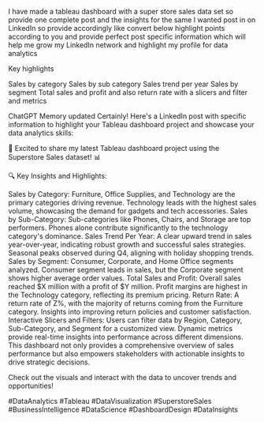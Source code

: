 I have made a tableau dashboard with a super store sales data set so provide one complete post and the insights for the same I wanted post in on LinkedIn so provide accordingly like convert below highlight points according to you and provide perfect post specific information which will help me grow my LinkedIn network and highlight my profile for data analytics 

Key highlights

Sales by category 
Sales by sub category
Sales trend per year
Sales by segment 
Total sales and profit and also return rate with a slicers and filter and metrics 

ChatGPT
Memory updated
Certainly! Here's a LinkedIn post with specific information to highlight your Tableau dashboard project and showcase your data analytics skills:

🚀 Excited to share my latest Tableau dashboard project using the Superstore Sales dataset! 📊

🔍 Key Insights and Highlights:

Sales by Category:
Furniture, Office Supplies, and Technology are the primary categories driving revenue.
Technology leads with the highest sales volume, showcasing the demand for gadgets and tech accessories.
Sales by Sub-Category:
Sub-categories like Phones, Chairs, and Storage are top performers.
Phones alone contribute significantly to the technology category's dominance.
Sales Trend Per Year:
A clear upward trend in sales year-over-year, indicating robust growth and successful sales strategies.
Seasonal peaks observed during Q4, aligning with holiday shopping trends.
Sales by Segment:
Consumer, Corporate, and Home Office segments analyzed.
Consumer segment leads in sales, but the Corporate segment shows higher average order values.
Total Sales and Profit:
Overall sales reached $X million with a profit of $Y million.
Profit margins are highest in the Technology category, reflecting its premium pricing.
Return Rate:
A return rate of Z%, with the majority of returns coming from the Furniture category.
Insights into improving return policies and customer satisfaction.
Interactive Slicers and Filters:
Users can filter data by Region, Category, Sub-Category, and Segment for a customized view.
Dynamic metrics provide real-time insights into performance across different dimensions.
This dashboard not only provides a comprehensive overview of sales performance but also empowers stakeholders with actionable insights to drive strategic decisions.

Check out the visuals and interact with the data to uncover trends and opportunities!

#DataAnalytics #Tableau #DataVisualization #SuperstoreSales #BusinessIntelligence #DataScience #DashboardDesign #DataInsights

